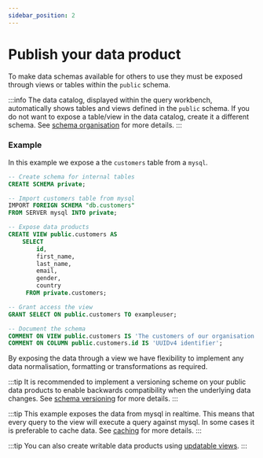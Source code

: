 ```yaml
---
sidebar_position: 2
---
```


# Publish your data product

To make data schemas available for others to use they must be exposed through
views or tables within the `public` schema.

:::info
The data catalog, displayed within the query workbench, automatically shows tables and views defined in the
`public` schema. If you do not want to expose a table/view in the data catalog, create it a different schema. 
See [schema organisation](/docs/best-practices/schema-organisation/) for more details.
:::

### Example

In this example we expose a the `customers` table from a `mysql`.

```sql
-- Create schema for internal tables
CREATE SCHEMA private;

-- Import customers table from mysql
IMPORT FOREIGN SCHEMA "db.customers" 
FROM SERVER mysql INTO private;

-- Expose data products
CREATE VIEW public.customers AS
    SELECT 
        id,
        first_name,
        last_name,
        email,
        gender,
        country
     FROM private.customers;

-- Grant access the view
GRANT SELECT ON public.customers TO exampleuser;

-- Document the schema
COMMENT ON VIEW public.customers IS 'The customers of our organisation';
COMMENT ON COLUMN public.customers.id IS 'UUIDv4 identifier';
```

By exposing the data through a view we have flexibility to implement any data normalisation,
formatting or transformations as required. 

:::tip
It is recommended to implement a versioning scheme on your public data products
to enable backwards compatibility when the underlying data changes.
See [schema versioning](/docs/best-practices/schema-versioning) for more details. 
:::

:::tip
This example exposes the data from mysql in realtime. This means that every query to the view
will execute a query against mysql. In some cases it is preferable to cache data.
See [caching](/docs/advanced/caching/) for more details.
:::

:::tip
You can also create writable data products using [updatable views](https://www.postgresql.org/docs/current/sql-createview.html#SQL-CREATEVIEW-UPDATABLE-VIEWS).
:::